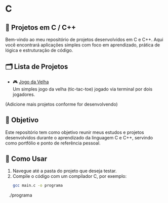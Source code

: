 # C

## 📘 Projetos em C / C++

Bem-vindo ao meu repositório de projetos desenvolvidos em C e C++. Aqui você encontrará aplicações simples com foco em aprendizado, prática de lógica e estruturação de código.

## 🗂 Lista de Projetos

- 🎮 [Jogo da Velha](./jogodavelha)  
  Um simples jogo da velha (tic-tac-toe) jogado via terminal por dois jogadores.

(Adicione mais projetos conforme for desenvolvendo)

## 🎯 Objetivo

Este repositório tem como objetivo reunir meus estudos e projetos desenvolvidos durante o aprendizado da linguagem C e C++, servindo como portfólio e ponto de referência pessoal.

## 🚀 Como Usar

1. Navegue até a pasta do projeto que deseja testar.
2. Compile o código com um compilador C, por exemplo:
   ```bash
   gcc main.c -o programa
   ./programa
